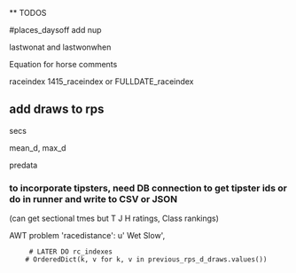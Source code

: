 ** TODOS

#places_daysoff add nup

lastwonat and lastwonwhen

Equation for horse comments

raceindex 1415_raceindex
or FULLDATE_raceindex

## add draws to rps 

secs


mean_d, max_d 

predata
### to incorporate tipsters, need DB connection to get tipster ids or do in runner and write to CSV or JSON
(can get sectional tmes but T J H ratings, Class rankings)

AWT problem
 'racedistance': u' Wet Slow',


         # LATER DO rc_indexes
        # OrderedDict(k, v for k, v in previous_rps_d_draws.values())